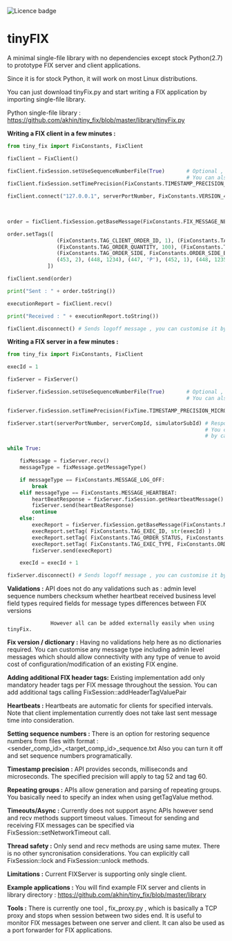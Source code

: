 <td><img src="https://img.shields.io/badge/LICENCE-PUBLIC%20DOMAIN-green.svg" alt="Licence badge"></td>

# tinyFIX

A minimal single-file library with no dependencies except stock Python(2.7) to prototype FIX server and client applications.
    
Since it is for stock Python, it will work on most Linux distributions.
    
You can just download tinyFix.py and start writing a FIX application by importing single-file library.

Python single-file library : https://github.com/akhin/tiny_fix/blob/master/library/tinyFix.py

**Writing a FIX client in a few minutes :**

    
```python
from tiny_fix import FixConstants, FixClient

fixClient = FixClient()

fixClient.fixSession.setUseSequenceNumberFile(True)       # Optional , if not called seq numbers will start from 1 and 
                                                          # You can also directly set seq numbers via fixSession object
fixClient.fixSession.setTimePrecision(FixConstants.TIMESTAMP_PRECISION_MICROSECONDS) # Default value is MILLISECONDS, you can also set to SECONDS

fixClient.connect("127.0.0.1", serverPortNumber, FixConstants.VERSION_4_2, clientCompId, serverCompId) # Sends logon message , 
																									   # You can send a customised logon message	
																									   # by calling connectWithCustomLogonMessage

order = fixClient.fixSession.getBaseMessage(FixConstants.FIX_MESSAGE_NEW_ORDER)

order.setTags([
                (FixConstants.TAG_CLIENT_ORDER_ID, 1), (FixConstants.TAG_SYMBOL, "GOOGL"),
				(FixConstants.TAG_ORDER_QUANTITY, 100), (FixConstants.TAG_ORDER_PRICE, 300),
				(FixConstants.TAG_ORDER_SIDE, FixConstants.ORDER_SIDE_BUY),
				(453, 2), (448, 1234), (447, 'P'), (452, 1), (448, 1235), (447, 'D'), (452, 2) #Repeating groups
             ])

fixClient.send(order)

print("Sent : " + order.toString())

executionReport = fixClient.recv()

print("Received : " + executionReport.toString())

fixClient.disconnect() # Sends logoff message , you can customise it by passing a FIX message          
```
    
**Writing a FIX server in a few minutes :**

```python
from tiny_fix import FixConstants, FixClient

execId = 1

fixServer = FixServer()

fixServer.fixSession.setUseSequenceNumberFile(True)       # Optional , if not called seq numbers will start from 1 and 
                                                          # You can also directly set seq numbers via fixSession object

fixServer.fixSession.setTimePrecision(FixTime.TIMESTAMP_PRECISION_MICROSECONDS) # Default value is MILLISECONDS, you can also set to SECONDS

fixServer.start(serverPortNumber, serverCompId, simulatorSubId) # Responds to logon message , 
														        # You can respond with a customised logon message	
																# by calling startWithCustomLogonResponse

while True:

    fixMessage = fixServer.recv()
    messageType = fixMessage.getMessageType()

    if messageType == FixConstants.MESSAGE_LOG_OFF:
        break
    elif messageType == FixConstants.MESSAGE_HEARTBEAT:
        heartBeatResponse = fixServer.fixSession.getHeartbeatMessage()
        fixServer.send(heartBeatResponse)
        continue
    else:
        execReport = fixServer.fixSession.getBaseMessage(FixConstants.MESSAGE_EXECUTION_REPORT)
        execReport.setTag( FixConstants.TAG_EXEC_ID, str(execId) )
        execReport.setTag( FixConstants.TAG_ORDER_STATUS, FixConstants.ORDER_STATUS_NEW)
        execReport.setTag( FixConstants.TAG_EXEC_TYPE, FixConstants.ORDER_STATUS_NEW)
        fixServer.send(execReport)

    execId = execId + 1

fixServer.disconnect() # Sends logoff message , you can customise it by passing a FIX message
```
        
**Validations :** API does not do any validations such as :
									admin level
										sequence numbers 
										checksum
										whether heartbeat received
									business level
										field types
										required fields for message types
										differences between FIX versions
										
				  However all can be added externally easily when using tinyFix.

**Fix version / dictionary :** Having no validations help here as no dictionaries required. You can customise any message type including admin level messages which should allow connectivity with any type of venue to avoid cost of configuration/modification of an existing FIX engine.

**Adding additional FIX header tags:** Existing implementation add only mandatory header tags per FIX message throughout the session. You can add additional tags calling FixSession::addHeaderTagValuePair

**Heartbeats :** Heartbeats are automatic for clients for specified intervals. Note that client implementation currently does not take last sent message time into consideration.

**Setting sequence numbers :** There is an option for restoring sequence numbers from files with format : <sender_comp_id>_<target_comp_id>_sequence.txt
                       Also you can turn it off and set sequence numbers programatically.

**Timestamp precision :** API provides seconds, milliseconds and microseconds. The specified precision will apply to tag 52 and tag 60.

**Repeating groups  :** APIs allow generation and parsing of repeating groups. You basically need to specify an index when using getTagValue method.

**Timeouts/Async   :** Currently does not support async APIs however send and recv methods support timeout values. Timeout for sending and receiving FIX messages can be specified via FixSession::setNetworkTimeout call.

**Thread safety  :** Only send and recv methods are using same mutex. There is no other syncronisation considerations. You can explicitly call FixSession::lock and FixSession::unlock methods.

**Limitations :** Current FIXServer is supporting only single client.

**Example applications :** You will find example FIX server and clients in library directory : https://github.com/akhin/tiny_fix/blob/master/library

**Tools :** There is currently one tool , fix_proxy.py , which is basically a TCP proxy and stops when session between two sides end. It is useful to monitor FIX messages between one server and client. It can also be used as a port forwarder for FIX applications.